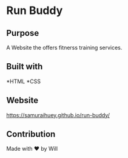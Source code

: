 # Run Buddy

## Purpose
A Website the offers fitnerss training services.

## Built with
*HTML
*CSS

## Website
https://samuraihuey.github.io/run-buddy/

## Contribution
Made with ❤️ by Will
